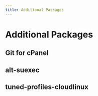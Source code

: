 ```yaml
---
title: Additional Packages
---
```


# Additional Packages

## Git for cPanel

## alt-suexec

## tuned-profiles-cloudlinux


